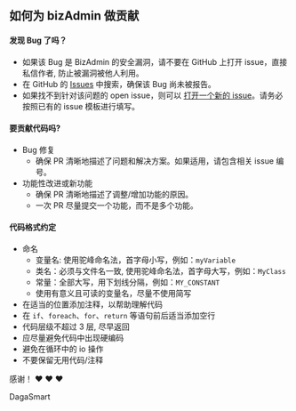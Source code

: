 ## 如何为 bizAdmin 做贡献

#### 发现 Bug 了吗？

- 如果该 Bug 是 BizAdmin 的安全漏洞，请不要在 GitHub 上打开 issue，直接私信作者, 防止被漏洞被他人利用。
- 在 GitHub 的 [Issues](https://github.com/dagasmart/bizadmin/issues) 中搜索，确保该 Bug 尚未被报告。
- 如果找不到针对该问题的 open issue，则可以 [打开一个新的 issue](https://github.com/dagasmart/bizadmin/issues/new/choose)。请务必按照已有的 issue 模板进行填写。

#### 要贡献代码吗?

- Bug 修复
    - 确保 PR 清晰地描述了问题和解决方案。如果适用，请包含相关 issue 编号。
- 功能性改进或新功能
    - 确保 PR 清晰地描述了调整/增加功能的原因。
    - 一次 PR 尽量提交一个功能，而不是多个功能。

#### 代码格式约定

- 命名
  - 变量名: 使用驼峰命名法，首字母小写，例如：`myVariable`
  - 类名：必须与文件名一致, 使用驼峰命名法，首字母大写，例如：`MyClass`
  - 常量：全部大写，用下划线分隔，例如：`MY_CONSTANT`
  - 使用有意义且可读的变量名，尽量不使用简写
- 在适当的位置添加注释，以帮助理解代码
- 在 `if`、`foreach`、`for`、`return` 等语句前后适当添加空行
- 代码层级不超过 3 层, 尽早返回
- 应尽量避免代码中出现硬编码
- 避免在循环中的 io 操作
- 不要保留无用代码/注释


感谢！ :heart: :heart: :heart:


DagaSmart

